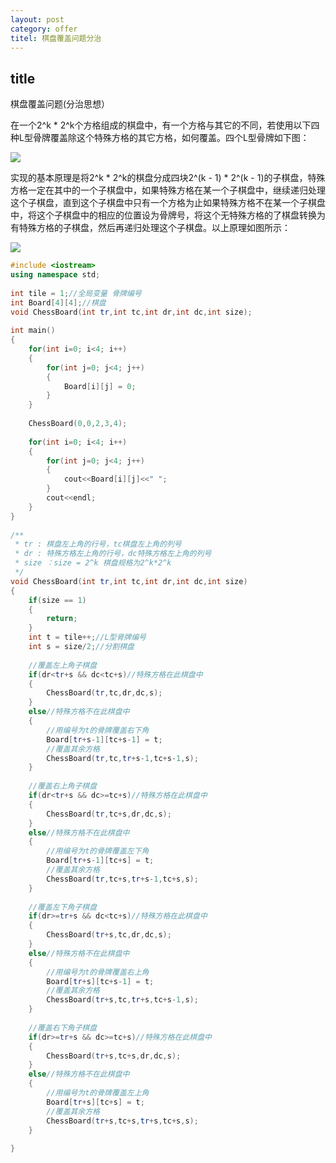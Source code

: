 ```yaml
---
layout: post
category: offer
titel: 棋盘覆盖问题分治
---
```


## title
棋盘覆盖问题(分治思想）

在一个2^k * 2^k个方格组成的棋盘中，有一个方格与其它的不同，若使用以下四种L型骨牌覆盖除这个特殊方格的其它方格，如何覆盖。四个L型骨牌如下图：

![](http://img.my.csdn.net/uploads/201301/07/1357558992_9186.jpg)

 实现的基本原理是将2^k * 2^k的棋盘分成四块2^(k - 1) * 2^(k - 1)的子棋盘，特殊方格一定在其中的一个子棋盘中，如果特殊方格在某一个子棋盘中，继续递归处理这个子棋盘，直到这个子棋盘中只有一个方格为止如果特殊方格不在某一个子棋盘中，将这个子棋盘中的相应的位置设为骨牌号，将这个无特殊方格的了棋盘转换为有特殊方格的子棋盘，然后再递归处理这个子棋盘。以上原理如图所示：

![](http://img.my.csdn.net/uploads/201301/07/1357559236_4247.jpg)

```c++
#include <iostream>       
using namespace std;   
  
int tile = 1;//全局变量 骨牌编号  
int Board[4][4];//棋盘  
void ChessBoard(int tr,int tc,int dr,int dc,int size);  
  
int main()  
{  
    for(int i=0; i<4; i++)  
    {  
        for(int j=0; j<4; j++)  
        {  
            Board[i][j] = 0;  
        }  
    }  
  
    ChessBoard(0,0,2,3,4);  
  
    for(int i=0; i<4; i++)  
    {  
        for(int j=0; j<4; j++)  
        {  
            cout<<Board[i][j]<<" ";  
        }  
        cout<<endl;  
    }  
}  
  
/** 
 * tr : 棋盘左上角的行号，tc棋盘左上角的列号 
 * dr : 特殊方格左上角的行号，dc特殊方格左上角的列号 
 * size ：size = 2^k 棋盘规格为2^k*2^k 
 */  
void ChessBoard(int tr,int tc,int dr,int dc,int size)  
{  
    if(size == 1)  
    {  
        return;  
    }  
    int t = tile++;//L型骨牌编号  
    int s = size/2;//分割棋盘  
  
    //覆盖左上角子棋盘  
    if(dr<tr+s && dc<tc+s)//特殊方格在此棋盘中  
    {  
        ChessBoard(tr,tc,dr,dc,s);  
    }  
    else//特殊方格不在此棋盘中  
    {  
        //用编号为t的骨牌覆盖右下角  
        Board[tr+s-1][tc+s-1] = t;  
        //覆盖其余方格  
        ChessBoard(tr,tc,tr+s-1,tc+s-1,s);  
    }  
  
    //覆盖右上角子棋盘  
    if(dr<tr+s && dc>=tc+s)//特殊方格在此棋盘中  
    {  
        ChessBoard(tr,tc+s,dr,dc,s);  
    }  
    else//特殊方格不在此棋盘中  
    {  
        //用编号为t的骨牌覆盖左下角  
        Board[tr+s-1][tc+s] = t;  
        //覆盖其余方格  
        ChessBoard(tr,tc+s,tr+s-1,tc+s,s);  
    }  
  
    //覆盖左下角子棋盘  
    if(dr>=tr+s && dc<tc+s)//特殊方格在此棋盘中  
    {  
        ChessBoard(tr+s,tc,dr,dc,s);  
    }  
    else//特殊方格不在此棋盘中  
    {  
        //用编号为t的骨牌覆盖右上角  
        Board[tr+s][tc+s-1] = t;  
        //覆盖其余方格  
        ChessBoard(tr+s,tc,tr+s,tc+s-1,s);  
    }  
  
    //覆盖右下角子棋盘  
    if(dr>=tr+s && dc>=tc+s)//特殊方格在此棋盘中  
    {  
        ChessBoard(tr+s,tc+s,dr,dc,s);  
    }  
    else//特殊方格不在此棋盘中  
    {  
        //用编号为t的骨牌覆盖左上角  
        Board[tr+s][tc+s] = t;  
        //覆盖其余方格  
        ChessBoard(tr+s,tc+s,tr+s,tc+s,s);  
    }  
  
}
```